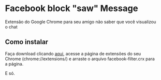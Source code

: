 # Facebook block "saw" Message

Extensão do Google Chrome para seu amigo não saber que você visualizou o chat

## Como instalar

Faça download clicando [aqui](https://github.com/manoelneto/facebook-block-chat-message-saw/archive/master.zip), acesse a página de extensões do seu Chrome (chrome://extensions/) e arraste o arquivo facebook-filter.crx para a página.

E só.
